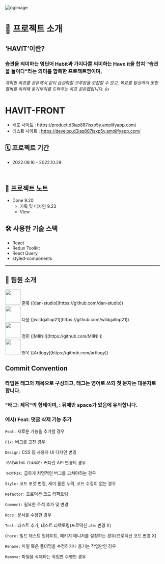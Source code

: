 ![ogimage](https://user-images.githubusercontent.com/78805018/194903263-a0138998-d0e9-4ce2-a885-47356356fd28.jpeg)

# 📢 프로젝트 소개
## **‘HAVIT’이란?** 
### 습관을 의미하는 영단어 Habit과 가지다를 의미하는 Have it을 합쳐 “습관을 들이다”라는 의미를 함축한 프로젝트명이며, 
*계획한 목표를 공유해서 같이 습관화할 크루원을 모집할 수 있고, 목표를 달성하지 못한 멤버를 독려해 동기부여를 도와주는 목표 공유앱입니다.* 👍

# HAVIT-FRONT
  - 배포 사이트 : https://product.d3iap887isxp5y.amplifyapp.com/
  - 테스트 사이트 : https://develop.d3iap887isxp5y.amplifyapp.com/
  
## 🗓 프로젝트 기간
- 2022.09.16 - 2022.10.28
<br>

## 📝 프로젝트 노트
- Done
  9.20
    - 기획 및 디자인
  9.23
    - View
    
## 🛠 사용한 기술 스택
- React
- Redux Toolkit
- React Query
- styled-components
--------------------
## 👥 팀원 소개
<div><img src="https://user-images.githubusercontent.com/78805018/191911805-361349ec-9826-4215-9840-8a28a1d03591.png"  width="50" height="50"/>
준묵 ([dan-studio](https://github.com/dan-studio))</div>
<div><img src="https://avatars.githubusercontent.com/u/110379208?v=4"  width="50" height="50"/>
다윤 ([wildgallop21](https://github.com/wildgallop21))</div>
<div><img src="https://avatars.githubusercontent.com/u/83333217?v=4"  width="50" height="50"/>
정민 ([MIINII](https://github.com/MIINII))</div>
<div><img src="https://user-images.githubusercontent.com/78805018/191910274-95b7408b-db52-449a-a5b2-14fcd4319134.png"  width="50" height="50"/>
현욱 ([Artlogy](https://github.com/artlogy))</div>

## Commit Convention
### 타입은 태그와 제목으로 구성되고, 태그는 영어로 쓰되 첫 문자는 대문자로 합니다.
### "태그: 제목"의 형태이며, : 뒤에만 space가 있음에 유의합니다.

### 예시) Feat: 댓글 삭제 기능 추가

`Feat:` 새로운 기능을 추가할 경우

`Fix:` 버그를 고친 경우

`Design:` CSS 등 사용자 UI 디자인 변경

`!BREAKING CHANGE:` 커다란 API 변경의 경우

`!HOTFIX:` 급하게 치명적인 버그를 고쳐야하는 경우

`Style:` 코드 포맷 변경, 세미 콜론 누락, 코드 수정이 없는 경우

`Refactor:` 프로덕션 코드 리팩토링

`Comment:` 필요한 주석 추가 및 변경

`Docs:` 문서를 수정한 경우

`Test:` 테스트 추가, 테스트 리팩토링(프로덕션 코드 변경 X)

`Chore:` 빌드 태스트 업데이트, 패키지 매니저를 설정하는 경우(프로덕션 코드 변경 X)

`Rename:` 파일 혹은 폴더명을 수정하거나 옮기는 작업만인 경우
 
`Remove:` 파일을 삭제하는 작업만 수행한 경우
